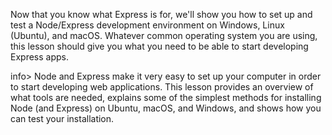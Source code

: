 Now that you know what Express is for, we'll show you how to set up and test a Node/Express development environment on Windows, Linux (Ubuntu), and macOS. Whatever common operating system you are using, this lesson should give you what you need to be able to start developing Express apps.

info> Node and Express make it very easy to set up your computer in order to start developing web applications. This lesson provides an overview of what tools are needed, explains some of the simplest methods for installing Node (and Express) on Ubuntu, macOS, and Windows, and shows how you can test your installation.
